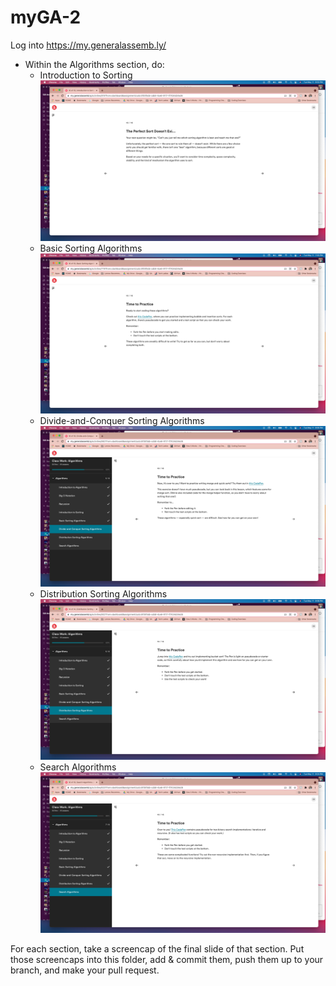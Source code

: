# myGA-2
Log into https://my.generalassemb.ly/

- Within the Algorithms section, do:
  - Introduction to Sorting
  ![intro-algo](slides/intro-sort.png)
  - Basic Sorting Algorithms
  ![intro-algo](slides/basic-sorting.png)
  - Divide-and-Conquer Sorting Algorithms
  ![intro-algo](slides/sorting-algo.png)
  - Distribution Sorting Algorithms
  ![intro-algo](slides/distribution-sort.png)
  - Search Algorithms
  ![intro-algo](slides/search-algo.png)

For each section, take a screencap of the final slide of that section. Put those screencaps into this folder, add & commit them, push them up to your branch, and make your pull request.